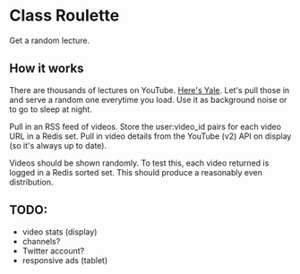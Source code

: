 Class Roulette
==============

Get a random lecture.

How it works
------------

There are thousands of lectures on YouTube. [Here's Yale](http://www.youtube.com/user/YaleCourses). Let's pull those in and serve a random one everytime you load. Use it as background noise or to go to sleep at night.

Pull in an RSS feed of videos. Store the user:video_id pairs for each video URL in a Redis set. Pull in video details from the YouTube (v2) API on display (so it's always up to date).

Videos should be shown randomly. To test this, each video returned is logged in a Redis sorted set. This should produce a reasonably even distribution.

TODO:
-----

 - video stats (display)
 - channels?
 - Twitter account?
 - responsive ads (tablet) 
